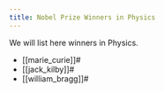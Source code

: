 ```yaml
---
title: Nobel Prize Winners in Physics
---
```


We will list here winners in Physics.

* [[marie_curie]]#
* [[jack_kilby]]#
* [[william_bragg]]#
